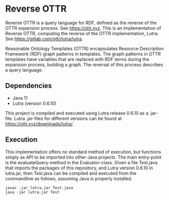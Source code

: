 # Reverse OTTR

Reverse OTTR is a query language for RDF, defined as the reverse of the OTTR expansion process. See https://ottr.xyz.
This is an implementation of Reverse OTTR, computing the reverse of the OTTR implementation, Lutra. See https://gitlab.com/ottr/lutra/lutra.

Reasonable Ontology Templates (OTTR) encapsulates Resource Description Framework (RDF) graph patterns in templates. The graph patterns in OTTR templates have variables that are replaced with RDF terms during the expansion process, building a graph. The reversal of this process describes a query language.

## Dependencies

- Java 11
- Lutra (version 0.6.10)

This project is compiled and executed using Lutra release 0.6.10 as a .jar-file. Lutra .jar-files for different versions can be found at https://ottr.xyz/downloads/lutra/.

## Execution

This implementation offers no standard method of execution, but functions simply as API to be imported into other Java projects. The main entry-point is the evaluateQuery-method in the Evaluator-class. Given a file Test.java that imports the packages of this repository, and Lutra version 0.6.10 in lutra.jar, then Test.java can be compiled and executed from the commandline as follows, assuming Java is properly installed.

```
javac -jar lutra.jar Test.java
java -jar lutra.jar Test
```
